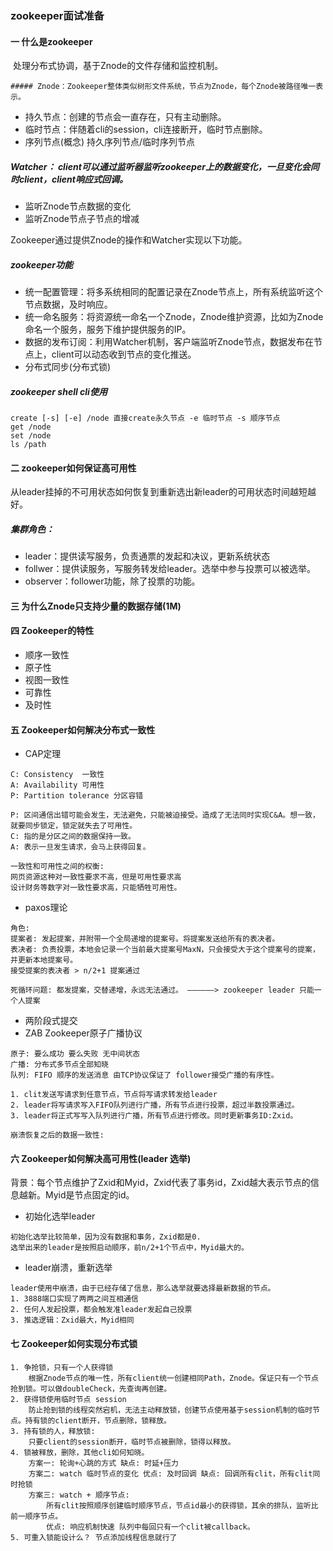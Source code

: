### zookeeper面试准备

#### 一 什么是zookeeper

​		处理分布式协调，基于Znode的文件存储和监控机制。 

	##### Znode：Zookeeper整体类似树形文件系统，节点为Znode，每个Znode被路径唯一表示。

+ 持久节点：创建的节点会一直存在，只有主动删除。
+ 临时节点：伴随着cli的session，cli连接断开，临时节点删除。
+ 序列节点(概念)  持久序列节点/临时序列节点

##### Watcher： client可以通过监听器监听zookeeper上的数据变化，一旦变化会同时client，client响应式回调。

+ 监听Znode节点数据的变化
+ 监听Znode节点子节点的增减

Zookeeper通过提供Znode的操作和Watcher实现以下功能。

##### zookeeper功能

+ 统一配置管理：将多系统相同的配置记录在Znode节点上，所有系统监听这个节点数据，及时响应。
+ 统一命名服务：将资源统一命名一个Znode，Znode维护资源，比如为Znode命名一个服务，服务下维护提供服务的IP。
+ 数据的发布订阅：利用Watcher机制，客户端监听Znode节点，数据发布在节点上，client可以动态收到节点的变化推送。
+ 分布式同步(分布式锁)

##### zookeeper shell cli使用

```shell
create [-s] [-e] /node 直接create永久节点 -e 临时节点 -s 顺序节点
get /node
set /node
ls /path   
```

#### 二 zookeeper如何保证高可用性

​		从leader挂掉的不可用状态如何恢复到重新选出新leader的可用状态时间越短越好。

##### 集群角色：

+ leader：提供读写服务，负责通票的发起和决议，更新系统状态
+ follwer：提供读服务，写服务转发给leader。选举中参与投票可以被选举。
+ observer：follower功能，除了投票的功能。

#### 三 为什么Znode只支持少量的数据存储(1M)

#### 四 Zookeeper的特性

+ 顺序一致性
+ 原子性
+ 视图一致性
+ 可靠性
+ 及时性

#### 五 Zookeeper如何解决分布式一致性

+ CAP定理

```
C: Consistency	一致性
A: Availability	可用性
P: Partition tolerance 分区容错

P: 区间通信出错可能会发生，无法避免，只能被迫接受。造成了无法同时实现C&A。想一致，就要同步锁定，锁定就失去了可用性。
C: 指的是分区之间的数据保持一致。
A: 表示一旦发生请求，会马上获得回复。

一致性和可用性之间的权衡:
网页资源这种对一致性要求不高，但是可用性要求高
设计财务等数字对一致性要求高，只能牺牲可用性。
```

+ paxos理论

```
角色:
提案者: 发起提案，并附带一个全局递增的提案号。将提案发送给所有的表决者。
表决者: 负责投票，本地会记录一个当前最大提案号MaxN，只会接受大于这个提案号的提案，并更新本地提案号。
接受提案的表决者 > n/2+1 提案通过

死循环问题: 都发提案，交替递增，永远无法通过。 ——————> zookeeper leader 只能一个人提案
```

+ 两阶段式提交
+ ZAB Zookeeper原子广播协议

```
原子: 要么成功 要么失败 无中间状态
广播: 分布式多节点全部知晓 
队列: FIFO 顺序的发送消息 由TCP协议保证了 follower接受广播的有序性。
```

```
1. clit发送写请求到任意节点，节点将写请求转发给leader
2. leader将写请求写入FIFO队列进行广播，所有节点进行投票，超过半数投票通过。
3. leader将正式写写入队列进行广播，所有节点进行修改。同时更新事务ID:Zxid。
```

```
崩溃恢复之后的数据一致性:

```



#### 六 Zookeeper如何解决高可用性(leader 选举)

背景：每个节点维护了Zxid和Myid，Zxid代表了事务id，Zxid越大表示节点的信息越新。Myid是节点固定的id。

+ 初始化选举leader

```
初始化选举比较简单，因为没有数据和事务，Zxid都是0.
选举出来的leader是按照启动顺序，前n/2+1个节点中，Myid最大的。
```

+ leader崩溃，重新选举

```
leader使用中崩溃，由于已经存储了信息，那么选举就要选择最新数据的节点。
1. 3888端口实现了两两之间互相通信
2. 任何人发起投票，都会触发准leader发起自己投票
3. 推选逻辑：Zxid最大，Myid相同
```

#### 七 Zookeeper如何实现分布式锁

```
1. 争抢锁，只有一个人获得锁
	根据Znode节点的唯一性，所有client统一创建相同Path，Znode。保证只有一个节点抢到锁。可以做doubleCheck，先查询再创建。
2. 获得锁使用临时节点 session
	防止抢到锁的线程突然宕机，无法主动释放锁，创建节点使用基于session机制的临时节点。持有锁的client断开，节点删除，锁释放。
3. 持有锁的人，释放锁:
	只要client的session断开，临时节点被删除，锁得以释放。
4. 锁被释放，删除，其他cli如何知晓。
	方案一: 轮询+心跳的方式 缺点: 时延+压力
	方案二: watch 临时节点的变化 优点: 及时回调 缺点: 回调所有clit，所有clit同时抢锁
	方案三: watch + 顺序节点: 
		所有clit按照顺序创建临时顺序节点，节点id最小的获得锁，其余的排队，监听比前一顺序节点。
		优点: 响应机制快速 队列中每回只有一个clit被callback。
5. 可重入锁能设计么？ 节点添加线程信息就行了
```





